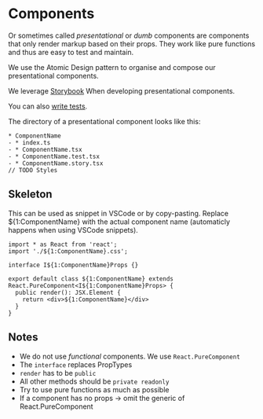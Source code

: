 # Components

Or sometimes called _presentational_ or _dumb_ components are components that only render markup based on their props.
They work like pure functions and thus are easy to test and maintain.

We use the Atomic Design pattern to organise and compose our presentational components.

We leverage [Storybook](SETUP_STORYBOOK.md) When developing presentational components.

You can also [write tests](CREATE_TESTS.md).

The directory of a presentational component looks like this:
```
* ComponentName
- * index.ts
- * ComponentName.tsx
- * ComponentName.test.tsx
- * ComponentName.story.tsx
// TODO Styles
```

## Skeleton
This can be used as snippet in VSCode or by copy-pasting. Replace ${1:ComponentName} with the actual component name (automaticly happens when using VSCode snippets).

```tsx
import * as React from 'react';
import './${1:ComponentName}.css';

interface I${1:ComponentName}Props {}

export default class ${1:ComponentName} extends React.PureComponent<I${1:ComponentName}Props> {
  public render(): JSX.Element {
    return <div>${1:ComponentName}</div>
  }
}
```

## Notes

* We do not use _functional_ components. We use `React.PureComponent`
* The `interface` replaces PropTypes
* `render` has to be `public`
* All other methods should be `private readonly`
* Try to use pure functions as much as possible
* If a component has no props -> omit the generic of React.PureComponent
